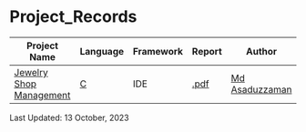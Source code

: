 # Project_Records

| Project Name | Language | Framework | Report | Author |
| ------------ | -------- | --------- | ------ | ------ |
|[Jewelry Shop Management](https://github.com/MoAsaduzzaman/University_Project/tree/main/Software%20Development%20Capstone%20Project%20(SE133))| [C](https://en.wikipedia.org/wiki/C_(programming_language)) | IDE | [.pdf](https://drive.google.com/file/d/1LZvStyDgqrzuB7FsBBg6xv5zjLoJgfCW/view?usp=sharing) | [Md Asaduzzaman](https://www.linkedin.com/in/md-asaduzzaman-56790324a/)|

Last Updated: 13 October, 2023
